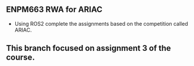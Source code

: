 ## ENPM663 RWA for ARIAC
* Using ROS2 complete the assignments based on the competition called ARIAC.

## This branch focused on assignment 3 of the course.